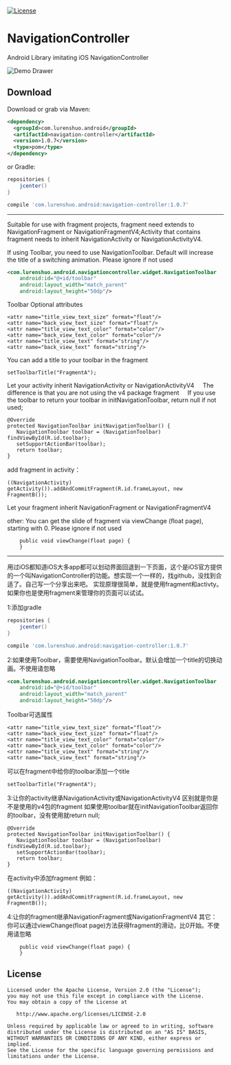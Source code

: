 [![License](https://img.shields.io/badge/license-Apache%202-green.svg)](https://www.apache.org/licenses/LICENSE-2.0)

# NavigationController
Android Library imitating iOS NavigationController

![Demo Drawer](https://raw.github.com/lidajun/NavigationController/master/art/test.gif)

Download
--------

Download or grab via Maven:
```xml
<dependency>
  <groupId>com.lurenshuo.android</groupId>
  <artifactId>navigation-controller</artifactId>
  <version>1.0.7</version>
  <type>pom</type>
</dependency>
```
or Gradle:
```groovy
repositories {
    jcenter()
}

compile 'com.lurenshuo.android:navigation-controller:1.0.7'
```

------------------------------------------------------------------------------
Suitable for use with fragment projects, fragment need extends to NavigationFragment or NavigationFragmentV4;Activity that contains fragment needs to inherit NavigationActivity or NavigationActivityV4.

If using Toolbar, you need to use NavigationToolbar. Default will increase the title of a switching animation. Please ignore if not used
```xml
<com.lurenshuo.android.navigationcontroller.widget.NavigationToolbar
    android:id="@+id/toolbar"
    android:layout_width="match_parent"
    android:layout_height="50dp"/>
```
  Toolbar Optional attributes
```
<attr name="title_view_text_size" format="float"/>
<attr name="back_view_text_size" format="float"/>
<attr name="title_view_text_color" format="color"/>
<attr name="back_view_text_color" format="color"/>
<attr name="title_view_text" format="string"/>
<attr name="back_view_text" format="string"/>
```
  You can add a title to your toolbar in the fragment
```
setToolbarTitle("FragmentA");
```
Let your activity inherit NavigationActivity or NavigationActivityV4
    The difference is that you are not using the v4 package fragment
    If you use the toolbar to return your toolbar in initNavigationToolbar, return null if not used;
```
@Override
protected NavigationToolbar initNavigationToolbar() {
   NavigationToolbar toolbar = (NavigationToolbar) findViewById(R.id.toolbar);
   setSupportActionBar(toolbar);
   return toolbar;
}
```
add fragment in activity：
```
((NavigationActivity) getActivity()).addAndCommitFragment(R.id.frameLayout, new FragmentB());
```

Let your fragment inherit NavigationFragment or NavigationFragmentV4

other:
You can get the slide of fragment via viewChange (float page), starting with 0. Please ignore if not used
```
    public void viewChange(float page) {
    }
```

--------------------------------------------------------------------------------

用过iOS都知道iOS大多app都可以划动界面回退到一下页面，这个是iOS官方提供的一个叫NavigationController的功能。想实现一个一样的，找github，没找到合适了。自己写一个分享出来吧。
    实现原理很简单，就是使用fragment和activty。如果你也是使用fragment来管理你的页面可以试试。

1:添加gradle
```groovy
repositories {
    jcenter()
}

compile 'com.lurenshuo.android:navigation-controller:1.0.7'
```
2:如果使用Toolbar，需要使用NavigationToolbar。默认会增加一个title的切换动画。不使用请忽略
```xml
<com.lurenshuo.android.navigationcontroller.widget.NavigationToolbar
    android:id="@+id/toolbar"
    android:layout_width="match_parent"
    android:layout_height="50dp"/>
```
  Toolbar可选属性
```
<attr name="title_view_text_size" format="float"/>
<attr name="back_view_text_size" format="float"/>
<attr name="title_view_text_color" format="color"/>
<attr name="back_view_text_color" format="color"/>
<attr name="title_view_text" format="string"/>
<attr name="back_view_text" format="string"/>
```
  可以在fragment中给你的toolbar添加一个title
```
setToolbarTitle("FragmentA");
```
3:让你的activity继承NavigationActivity或NavigationActivityV4
   区别就是你是不是使用的v4包的fragment
   如果使用toolbar就在initNavigationToolbar返回你的toolbar，没有使用就return null;
```
@Override
protected NavigationToolbar initNavigationToolbar() {
   NavigationToolbar toolbar = (NavigationToolbar) findViewById(R.id.toolbar);
   setSupportActionBar(toolbar);
   return toolbar;
}
```
在activity中添加fragment
例如：
```
((NavigationActivity) getActivity()).addAndCommitFragment(R.id.frameLayout, new FragmentB());
```

4:让你的fragment继承NavigationFragment或NavigationFragmentV4
其它：
你可以通过viewChange(float page)方法获得fragment的滑动，比0开始。不使用请忽略
```
    public void viewChange(float page) {
    }
```

License
-------

    Licensed under the Apache License, Version 2.0 (the "License");
    you may not use this file except in compliance with the License.
    You may obtain a copy of the License at

       http://www.apache.org/licenses/LICENSE-2.0

    Unless required by applicable law or agreed to in writing, software
    distributed under the License is distributed on an "AS IS" BASIS,
    WITHOUT WARRANTIES OR CONDITIONS OF ANY KIND, either express or implied.
    See the License for the specific language governing permissions and
    limitations under the License.

